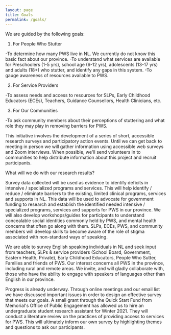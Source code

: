 ```yaml
---
layout: page
title: Goals
permalink: /goals/
---
```


We are guided by the following goals:

1. For People Who Stutter

-To determine how many PWS live in NL. We currently do not know this basic fact about our province.
-To understand what services are available for Preschoolers (1-5 yrs), school age (6-12 yrs), adolescents (13-17 yrs) and adults (18+) who stutter, and identify any gaps in this system.
-To gauge awareness of resources available to PWS.

2. For Service Providers

-To assess needs and access to resources for SLPs, Early Childhood Educators (ECEs), Teachers, Guidance Counsellors, Health Clinicians, etc.

3. For Our Communities

-To ask community members about their perceptions of stuttering and what role they may play in removing barriers for PWS.

This initiative involves the development of a series of short, accessible research surveys and participatory action events. Until we can get back to meeting in person we will gather information using accessible web surveys and Zoom interviews. When possible, we'll send volunteers in to communities to help distribute information about this project and recruit participants.

What will we do with our research results?

Survey data collected will be used as evidence to identify deficits in intensive / specialized programs and services. This will help identify / reduce / eliminate barriers to the existing, limited clinical programs, services and supports in NL. This data will be used to advocate for government funding to research and establish the identified needed intensive / specialized programs, services and supports for PWS in our province. We will also develop workshops/guides for participants to understand concealable social identities commonly held by PWS, and mental health concerns that often go along with them. SLPs, ECEs, PWS, and community members will develop skills to become aware of the role of stigma associated with non-standard ways of speaking.

We are able to survey English speaking individuals in NL and seek input from teachers, SLPs & service providers (School Board, Government, Eastern Health, Private), Early Childhood Educators, People Who Sutter, Families and friends of PWS. Our interest concerns all PWS in the province, including rural and remote areas. We invite, and will gladly collaborate with, those who have the ability to engage with speakers of languages other than English in our province.

Progress is already underway. Through online meetings and our email list we have discussed important issues in order to design an effective survey that meets our goals. A small grant through the Quick Start Fund from Memorial's Office of Public Engagement has allowed us to hire an undergraduate student research assistant for Winter 2021. They will conduct a literature review on the practices of providing access to services for PWS. This will ultimately inform our own survey by highlighting themes and questions to ask our participants.
